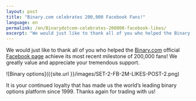 ```yaml
---
layout: post
title: "Binary.com celebrates 200,000 Facebook Fans!"
language: en
permalink: /en/Binarydotcom-celebrates-200000-facebook-likes/   
excerpt: "We would just like to thank all of you who helped the Binary.com home page achieves its most recent milestone of 200,000 Facebook fans! We greatly value and ..."  
---
```



We would just like to thank all of you who helped the [Binary.com](https://www.binary.com/?l=EN&utm_source=blog&utm_medium=social&utm_content=EN&utm_campaign=whatsnew) official [Facebook page](https://www.facebook.com/binarydotcom) achieve its most recent milestone of 200,000 fans! We greatly value and appreciate your tremendous support.  

![Binary options]({{site.url }}/images/SET-2-FB-2M-LIKES-POST-2.png)

It is your continued loyalty that has made us the world’s leading binary options platform since 1999. Thanks again for trading with us!


